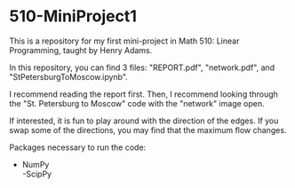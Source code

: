 # 510-MiniProject1
This is a repository for my first mini-project in Math 510: Linear Programming, taught by Henry Adams.

In this repository, you can find 3 files: "REPORT.pdf", "network.pdf", and "StPetersburgToMoscow.ipynb". 

I recommend reading the report first. Then, I recommend looking through the "St. Petersburg to Moscow" code with the "network" image open.

If interested, it is fun to play around with the direction of the edges. If you swap some of the directions, you may find that the maximum flow changes. 

Packages necessary to run the code:
- NumPy <br>
-ScipPy

